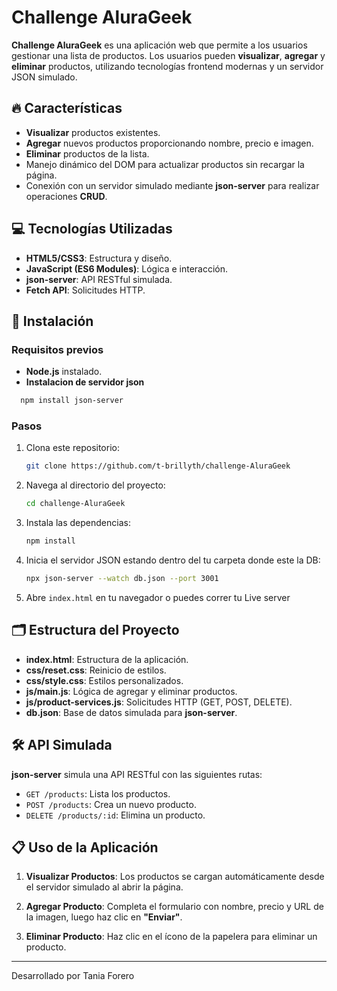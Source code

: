 # Challenge AluraGeek

**Challenge AluraGeek** es una aplicación web que permite a los usuarios gestionar una lista de productos. Los usuarios pueden **visualizar**, **agregar** y **eliminar** productos, utilizando tecnologías frontend modernas y un servidor JSON simulado.

## 🔥 Características

- **Visualizar** productos existentes.
- **Agregar** nuevos productos proporcionando nombre, precio e imagen.
- **Eliminar** productos de la lista.
- Manejo dinámico del DOM para actualizar productos sin recargar la página.
- Conexión con un servidor simulado mediante **json-server** para realizar operaciones **CRUD**.

## 💻 Tecnologías Utilizadas

- **HTML5/CSS3**: Estructura y diseño.
- **JavaScript (ES6 Modules)**: Lógica e interacción.
- **json-server**: API RESTful simulada.
- **Fetch API**: Solicitudes HTTP.

## 🚀 Instalación

### Requisitos previos

- **Node.js** instalado.
- **Instalacion de servidor json** 
```bash
  npm install json-server
```


### Pasos

1. Clona este repositorio:

   ```bash
   git clone https://github.com/t-brillyth/challenge-AluraGeek
   ```

2. Navega al directorio del proyecto:

   ```bash
   cd challenge-AluraGeek
   ```

3. Instala las dependencias:

   ```bash
   npm install
   ```

4. Inicia el servidor JSON estando dentro del tu carpeta donde este la DB:

   ```bash
   npx json-server --watch db.json --port 3001
   ```

5. Abre `index.html` en tu navegador o puedes correr tu Live server

## 🗂️ Estructura del Proyecto

- **index.html**: Estructura de la aplicación.
- **css/reset.css**: Reinicio de estilos.
- **css/style.css**: Estilos personalizados.
- **js/main.js**: Lógica de agregar y eliminar productos.
- **js/product-services.js**: Solicitudes HTTP (GET, POST, DELETE).
- **db.json**: Base de datos simulada para **json-server**.

## 🛠️ API Simulada

**json-server** simula una API RESTful con las siguientes rutas:

- `GET /products`: Lista los productos.
- `POST /products`: Crea un nuevo producto.
- `DELETE /products/:id`: Elimina un producto.

## 📋 Uso de la Aplicación

1. **Visualizar Productos**: Los productos se cargan automáticamente desde el servidor simulado al abrir la página.
   
2. **Agregar Producto**: Completa el formulario con nombre, precio y URL de la imagen, luego haz clic en **"Enviar"**.
   
3. **Eliminar Producto**: Haz clic en el ícono de la papelera para eliminar un producto.

---
Desarrollado por Tania Forero